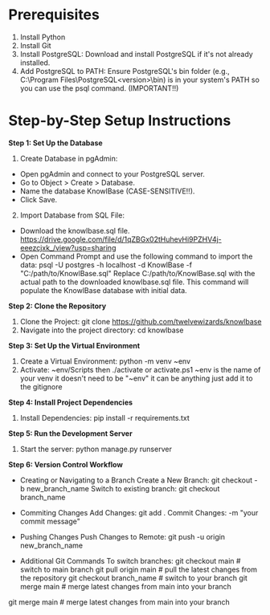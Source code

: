 # Prerequisites
1. Install Python
2. Install Git
3. Install PostgreSQL: Download and install PostgreSQL if it's not already installed.
4. Add PostgreSQL to PATH: Ensure PostgreSQL's bin folder (e.g., C:\Program Files\PostgreSQL\<version>\bin) is in your system's PATH so you can use the psql command. (IMPORTANT!!)


# Step-by-Step Setup Instructions

**Step 1: Set Up the Database**
1. Create Database in pgAdmin:
- Open pgAdmin and connect to your PostgreSQL server.
- Go to Object > Create > Database.
- Name the database KnowlBase (CASE-SENSITIVE!!).
- Click Save.
  
2. Import Database from SQL File:
- Download the knowlbase.sql file. https://drive.google.com/file/d/1qZBGx02tHuhevHi9PZHV4j-eeezcjxk_/view?usp=sharing
- Open Command Prompt and use the following command to import the data: psql -U postgres -h localhost -d KnowlBase -f "C:/path/to/KnowlBase.sql"
Replace C:/path/to/KnowlBase.sql with the actual path to the downloaded knowlbase.sql file.
This command will populate the KnowlBase database with initial data.


**Step 2: Clone the Repository**
1. Clone the Project: git clone https://github.com/twelvewizards/knowlbase
2. Navigate into the project directory: cd knowlbase


**Step 3: Set Up the Virtual Environment**
1. Create a Virtual Environment: python -m venv ~env
2. Activate: ~env/Scripts then ./activate or activate.ps1
   ~env is the name of your venv it doesn't need to be "~env" it can be anything just add it to the gitignore

   
**Step 4: Install Project Dependencies**
1. Install Dependencies: pip install -r requirements.txt


**Step 5: Run the Development Server**
1. Start the server: python manage.py runserver

**Step 6: Version Control Workflow**

- Creating or Navigating to a Branch
   Create a New Branch: git checkout -b new_branch_name
   Switch to existing branch: git checkout branch_name

- Commiting Changes
  Add Changes: git add .
  Commit Changes: -m "your commit message"

- Pushing Changes
  Push Changes to Remote: git push -u origin new_branch_name

- Additional Git Commands
  To switch branches: git checkout main  # switch to main branch
                      git pull origin main  # pull the latest changes from the repository
                      git checkout branch_name  # switch to your branch
                      git merge main  # merge latest changes from main into your branch

git merge main  # merge latest changes from main into your branch

